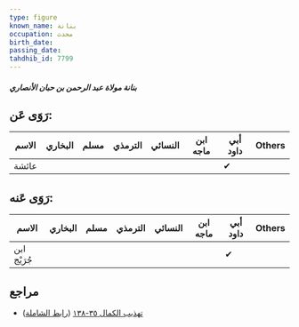 ```yaml
---
type: figure
known_name: بنانة
occupation: محدث
birth_date:
passing_date:
tahdhib_id: 7799
---
```

##### بنانة مولاة عبد الرحمن بن حبان الأنصاري

## رَوَى عَن:
| الاسم | البخاري | مسلم | الترمذي | النسائي | ابن ماجه | أبي داود | Others |
| ----- | ------- | ---- | ------- | ------- | -------- | -------- | ------ |
| عائشة |         |      |         |         |          | ✔        |        |
## رَوَى عَنه:
| الاسم       | البخاري | مسلم | الترمذي | النسائي | ابن ماجه | أبي داود | Others |
| ----------- | ------- | ---- | ------- | ------- | -------- | -------- | ------ |
| ابن جُرَيْج |         |      |         |         |          | ✔        |        |
## مراجع
- [تهذيب الكمال ٣٥-١٣٨](obsidian://open?vault=Tahdhib-al-Kamal&file=Figures/٧٧٩٩-بنانة%20مولاة%20عبد%20الرحمن%20بن%20حبان%20الأنصاري) ([رابط الشاملة](https://shamela.ws/book/3722/18737))